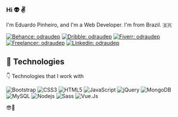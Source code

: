 ### Hi 👽 ✌️

I'm Eduardo Pinheiro, and I'm a Web Developer. I'm from Brazil. :brazil: 

[![Behance: odraudep](https://img.shields.io/badge/-Behance-1769FF?style=flat-square&logo=Behance&logoColor=white&link=https://www.behance.net/odraudep)](https://www.behance.net/odraudep)
[![Dribble: odraudep](https://img.shields.io/badge/-Dribbble-EA4C89?style=flat-square&logo=Dribbble&logoColor=white&link=https://dribbble.com/odraudep)](https://dribbble.com/odraudep)
[![Fiverr: odraudep](https://img.shields.io/badge/-Fiverr-1DBF73?style=flat-square&logo=Fiverr&logoColor=white&link=https://www.fiverr.com/odraudep)](https://www.fiverr.com/odraudep)
[![Freelancer: odraudep](https://img.shields.io/badge/-Freelancer-29B2FE?style=flat-square&logo=Freelancer&logoColor=white&link=https://www.freelancer.com/u/odraudep)](https://www.freelancer.com/u/odraudep)
[![Linkedin: odraudep](https://img.shields.io/badge/-Linkedin-0077B5?style=flat-square&logo=Linkedin&logoColor=white&link=https://www.linkedin.com/in/loiane/)](https://www.linkedin.com/in/odraudep/)

## 📣 Technologies

👇 Technologies that I work with

![Bootstrap](https://img.shields.io/badge/-Bootstrap-7952B3?style=flat-square&logo=Bootstrap&logoColor=white)
![CSS3](https://img.shields.io/badge/-CSS3-1572B6?style=flat-square&logo=css3)
![HTML5](https://img.shields.io/badge/-HTML5-E34F26?style=flat-square&logo=html5&logoColor=white)
![JavaScript](https://img.shields.io/badge/-JavaScript-black?style=flat-square&logo=javascript)
![jQuery](https://img.shields.io/badge/-jQuery-0769AD?style=flat-square&logo=jQuery&logoColor=white)
![MongoDB](https://img.shields.io/badge/-MongoDB-black?style=flat-square&logo=mongodb)
![MySQL](https://img.shields.io/badge/-MySQL-4479A1?style=flat-square&logo=mysql&logoColor=white)
![Nodejs](https://img.shields.io/badge/-Nodejs-339933?style=flat-square&logo=Node.js&logoColor=white)
![Sass](https://img.shields.io/badge/-Sass-CC6699?style=flat-square&logo=Sass&logoColor=white)
![Vue.Js](https://img.shields.io/badge/-Vue.Js-4FC08D?style=flat-square&logo=Vue.Js&logoColor=white)



 😎👊
